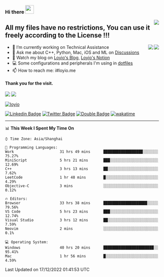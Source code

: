 <h3 align="left">Hi there <img src="https://media.giphy.com/media/hvRJCLFzcasrR4ia7z/giphy.gif" width="28"></h3>
<a align="right" href="https://github.com/loyio/loyio/blob/master/STAR/README.md"><img align="right" src="https://img.shields.io/badge/LOYIO-STAR-green" /></a>

## All my files have no restrictions, You can use it freely according to the License !!!

<a href="https://github.com/loyio#gh-light-mode-only">
     <img align="right"  src="https://loy-readme.vercel.app/api/top-langs/?username=loyio&langs_count=6&hide=css,html,jupyter%20notebook" />
</a>

<a href="https://github.com/loyio#gh-dark-mode-only">
  <img align="right"  src="https://loy-readme.vercel.app/api/top-langs/?username=loyio&langs_count=6&theme=slateorange&hide=css,html,jupyter%20notebook" />
</a>



- 🔭 I’m currently working on Technical Assistance
- 💬 Ask me about C++, Python, Mac, iOS and ML on [Discussions](https://github.com/loyio/blog/discussions)
- 📔 Watch my blog on [Loyio's Blog](https://loyio.me), [Loyio's Notion](https://loyio.notion.site/loyio/Loyio-s-Dashboard-2f56bd29222a445ea9d9e8802a1ac83b)
- 💻 Some configurations and peripherals I'm using in [dotfiles](https://github.com/loyio/dotfiles)
- 📫 How to reach me: i#loyio.me


#### Thank you for the visit.
<img src="http://profile-counter.glitch.me/loyio/count.svg" />

<img src="https://loy-readme.vercel.app/api?username=loyio&show_icons=true&hide=stars&include_all_commits=true&hide_title=true&theme=slateorange" />

     

[![loyio](https://github-profile-trophy.vercel.app/?username=loyio&theme=onedark&column=4)](https://github.com/loyio)

[![Linkedin Badge](https://img.shields.io/badge/-@loyio-0077b5?style=flat-square&logo=Linkedin&logoColor=white&labelColor=0077b5&link=https://www.linkedin.com/in/loyio-hex-363172158/)](https://www.linkedin.com/in/loyio-hex-363172158/)
[![Twitter Badge](https://img.shields.io/badge/-@loyiome-1ca0f1?style=flat-square&labelColor=1ca0f1&logo=twitter&logoColor=white&link=https://twitter.com/loyiome)](https://twitter.com/loyiome)
[![Double Badge](https://img.shields.io/badge/@loyio-007722?style=flat&logo=Douban&logoColor=white)](https://www.douban.com/people/susmote)
[![wakatime](https://wakatime.com/badge/user/c0ddc104-5a20-41d1-ab9a-c4d9ea20a4d9.svg)](https://wakatime.com/@c0ddc104-5a20-41d1-ab9a-c4d9ea20a4d9)

-------
<!--START_SECTION:waka-->
📊 **This Week I Spent My Time On** 

```text
⌚︎ Time Zone: Asia/Shanghai

💬 Programming Languages: 
Work                     31 hrs 49 mins      ██████████████████░░░░░░░   75.27% 
MiniScript               5 hrs 21 mins       ███░░░░░░░░░░░░░░░░░░░░░░   12.69% 
C++                      3 hrs 13 mins       ██░░░░░░░░░░░░░░░░░░░░░░░   7.62% 
LeetCode                 1 hr 48 mins        █░░░░░░░░░░░░░░░░░░░░░░░░   4.29% 
Objective-C              3 mins              ░░░░░░░░░░░░░░░░░░░░░░░░░   0.12%

🔥 Editors: 
Browser                  33 hrs 38 mins      ████████████████████░░░░░   79.56% 
VS Code                  5 hrs 23 mins       ███░░░░░░░░░░░░░░░░░░░░░░   12.74% 
Visual Studio            3 hrs 12 mins       ██░░░░░░░░░░░░░░░░░░░░░░░   7.59% 
Neovim                   2 mins              ░░░░░░░░░░░░░░░░░░░░░░░░░   0.1%

💻 Operating System: 
Windows                  40 hrs 20 mins      ███████████████████████░░   95.41% 
Mac                      1 hr 56 mins        █░░░░░░░░░░░░░░░░░░░░░░░░   4.59%

```


 Last Updated on 17/12/2022 01:41:53 UTC
<!--END_SECTION:waka-->
